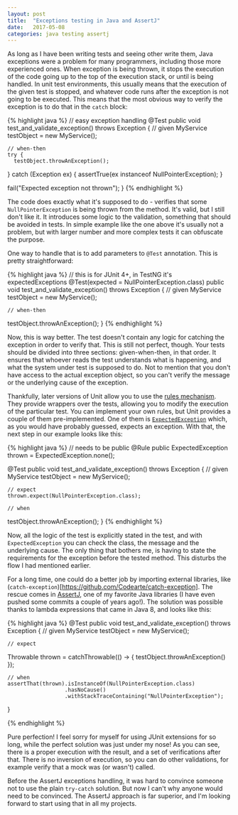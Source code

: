 ```yaml
---
layout: post
title:  "Exceptions testing in Java and AssertJ"
date:   2017-05-08
categories: java testing assertj
---
```


As long as I have been writing tests and seeing other write them, Java exceptions were a problem for many programmers, including those more experienced ones. When exception is being thrown, it stops the execution of the code going up to the top of the execution stack, or until is being handled. In unit test environments, this usually means that the execution of the given test is stopped, and whatever code runs after the exception is not going to be executed. This means that the most obvious way to verify the exception is to do that in the `catch` block:

{% highlight java %}
// easy exception handling
@Test
public void test_and_validate_exception() throws Exception {
	// given
	MyService testObject = new MyService();
	
	// when-then
	try {
	  testObject.throwAnException();
  } catch (Exception ex) {
    assertTrue(ex instanceof NullPointerException);
  }
  
  fail("Expected exception not thrown");
}
{% endhighlight %}

The code does exactly what it's supposed to do - verifies that some `NullPointerException` is being thrown from the method. It's valid, but I still don't like it. It introduces some logic to the validation, something that should be avoided in tests. In simple example like the one above it's usually not a problem, but with larger number and more complex tests it can obfuscate the purpose.

One way to handle that is to add parameters to `@Test` annotation. This is pretty straightforward:

{% highlight java %}
// this is for JUnit 4+, in TestNG it's expectedExceptions
@Test(expected = NullPointerException.class)
public void test_and_validate_exception() throws Exception {
	// given
	MyService testObject = new MyService();
	
	// when-then
  testObject.throwAnException();
}
{% endhighlight %}

Now, this is way better. The test doesn't contain any logic for catching the exception in order to verify that. This is still not perfect, though. Your tests should be divided into three sections: given-when-then, in that order. It ensures that whoever reads the test understands what is happening, and what the system under test is supposed to do. Not to mention that you don't have access to the actual exception object, so you can't verify the message or the underlying cause of the exception.

Thankfully, later versions of Unit allow you to use the [rules mechanism](http://junit.org/junit4/javadoc/4.12/org/junit/Rule.html). They provide wrappers over the tests, allowing you to modify the execution of the particular test. You can implement your own rules, but Unit provides a couple of them pre-implemented. One of them is [`ExpectedException`](http://junit.org/junit4/javadoc/4.12/org/junit/rules/ExpectedException.html) which, as you would have probably guessed, expects an exception. With that, the next step in our example looks like this:

{% highlight java %}
// needs to be public
@Rule
public ExpectedException thrown = ExpectedException.none();

@Test
public void test_and_validate_exception() throws Exception {
	// given
	MyService testObject = new MyService();
	
	// expect
	thrown.expect(NullPointerException.class);
	
	// when
  testObject.throwAnException();
}
{% endhighlight %}

Now, all the logic of the test is explicitly stated in the test, and with `ExpectedException` you can check the class, the message and the underlying cause. The only thing that bothers me, is having to state the requirements for the exception before  the tested method. This disturbs the flow I had mentioned earlier.

For a long time, one could do a better job by importing external libraries, like (`catch-exception`)[https://github.com/Codearte/catch-exception]. The rescue comes in [AssertJ](http://joel-costigliola.github.io/assertj/), one of my favorite Java libraries (I have even pushed some commits a couple of years ago!). The solution was possible thanks to lambda expressions that came in Java 8, and looks like this:

{% highlight java %}
@Test
public void test_and_validate_exception() throws Exception {
	// given
	MyService testObject = new MyService();
	
	// expect
  Throwable thrown = catchThrowable(() -> { testObject.throwAnException() });
	
	// when
	assertThat(thrown).isInstanceOf(NullPointerException.class)
	                  .hasNoCause()
	                  .withStackTraceContaining("NullPointerException");              
}

{% endhighlight %}

Pure perfection! I feel sorry for myself for using JUnit extensions for so long, while the perfect solution was just under my nose! As you can see, there is a proper execution with the result, and a set of verifications after that. There is no inversion of execution, so you can do other validations, for example verify that a mock was (or wasn't) called.

Before the AssertJ exceptions handling, it was hard to convince someone not to use the plain `try-catch` solution. But now I can't why anyone would need to be convinced. The AssertJ approach is far superior, and I'm looking forward to start using that in all my projects.
